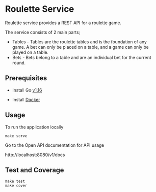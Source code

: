 # Roulette Service

Roulette service provides a REST API for a roulette game. 

The service consists of 2 main parts;

* Tables - Tables are the roulette tables and is the foundation of any game. A bet can only be placed on a table, and a game can only be played on a table. 
* Bets - Bets belong to a table and are an individual bet for the current round.

## Prerequisites

* Install Go [v1.16](https://golang.org/dl/)

* Install [Docker](https://www.docker.com/get-started)

## Usage

To run the application locally

```shell
make serve
```

Go to the Open API documentation for API usage

http://localhost:8080/v1/docs

## Test and Coverage

```shell
make test
make cover
```
